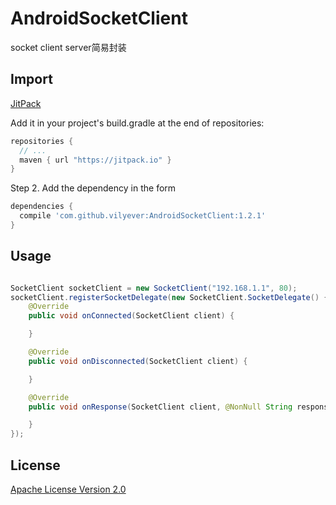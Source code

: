 # AndroidSocketClient
socket client server简易封装

## Import
[JitPack](https://jitpack.io/)

Add it in your project's build.gradle at the end of repositories:

```gradle
repositories {
  // ...
  maven { url "https://jitpack.io" }
}
```

Step 2. Add the dependency in the form

```gradle
dependencies {
  compile 'com.github.vilyever:AndroidSocketClient:1.2.1'
}
```

## Usage
```java

SocketClient socketClient = new SocketClient("192.168.1.1", 80);
socketClient.registerSocketDelegate(new SocketClient.SocketDelegate() {
    @Override
    public void onConnected(SocketClient client) {

    }

    @Override
    public void onDisconnected(SocketClient client) {

    }

    @Override
    public void onResponse(SocketClient client, @NonNull String response) {

    }
});
```

## License
[Apache License Version 2.0](http://www.apache.org/licenses/LICENSE-2.0.txt)
